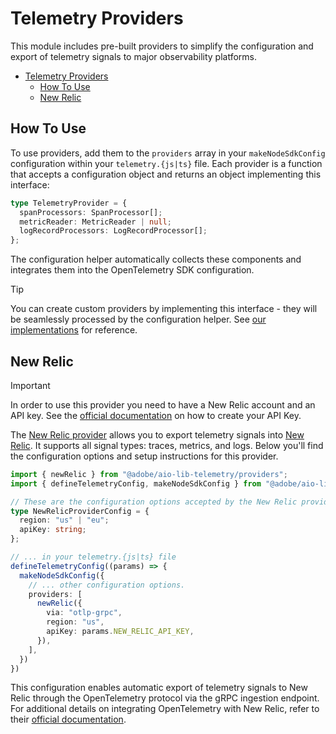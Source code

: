 # Telemetry Providers

This module includes pre-built providers to simplify the configuration and export of telemetry signals to major observability platforms.

- [Telemetry Providers](#telemetry-providers)
  - [How To Use](#how-to-use)
  - [New Relic](#new-relic)

## How To Use

To use providers, add them to the `providers` array in your `makeNodeSdkConfig` configuration within your `telemetry.{js|ts}` file. Each provider is a function that accepts a configuration object and returns an object implementing this interface:

```ts
type TelemetryProvider = {
  spanProcessors: SpanProcessor[];
  metricReader: MetricReader | null;
  logRecordProcessors: LogRecordProcessor[];
};
```
The configuration helper automatically collects these components and integrates them into the OpenTelemetry SDK configuration.

> [!TIP]
> You can create custom providers by implementing this interface - they will be seamlessly processed by the configuration helper. See [our implementations](../source/providers/backends/) for reference.

## New Relic

> [!IMPORTANT]
> In order to use this provider you need to have a New Relic account and an API key. See the [official documentation](https://docs.newrelic.com/docs/apis/intro-apis/new-relic-api-keys/) on how to create your API Key.

The [New Relic provider](../source/providers/backends/new-relic.ts) allows you to export telemetry signals into [New Relic](https://newrelic.com/). It supports all signal types: traces, metrics, and logs. Below you'll find the configuration options and setup instructions for this provider.

```ts
import { newRelic } from "@adobe/aio-lib-telemetry/providers";
import { defineTelemetryConfig, makeNodeSdkConfig } from "@adobe/aio-lib-telemetry";

// These are the configuration options accepted by the New Relic provider.
type NewRelicProviderConfig = {
  region: "us" | "eu";
  apiKey: string;
};

// ... in your telemetry.{js|ts} file
defineTelemetryConfig((params) => {
  makeNodeSdkConfig({
    // ... other configuration options.
    providers: [
      newRelic({
        via: "otlp-grpc",
        region: "us",
        apiKey: params.NEW_RELIC_API_KEY,
      }),
    ],
  })
})
```

This configuration enables automatic export of telemetry signals to New Relic through the OpenTelemetry protocol via the gRPC ingestion endpoint. For additional details on integrating OpenTelemetry with New Relic, refer to their [official documentation](https://docs.newrelic.com/docs/opentelemetry/opentelemetry-introduction/).
